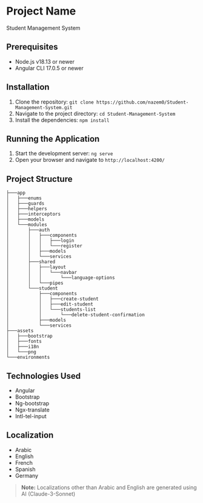 # Project Name

Student Management System

## Prerequisites

- Node.js v18.13 or newer
- Angular CLI 17.0.5 or newer

## Installation

1. Clone the repository: `git clone https://github.com/nazem0/Student-Management-System.git`
2. Navigate to the project directory: `cd Student-Management-System`
3. Install the dependencies: `npm install`

## Running the Application

1. Start the development server: `ng serve`
2. Open your browser and navigate to `http://localhost:4200/`

## Project Structure

```
├───app
│   ├───enums
│   ├───guards
│   ├───helpers
│   ├───interceptors
│   ├───models
│   └───modules
│       ├───auth
│       │   ├───components
│       │   │   ├───login
│       │   │   └───register
│       │   ├───models
│       │   └───services
│       ├───shared
│       │   ├───layout
│       │   │   └───navbar
│       │   │       └───language-options
│       │   └───pipes
│       └───student
│           ├───components
│           │   ├───create-student
│           │   ├───edit-student
│           │   └───students-list
│           │       └───delete-student-confirmation
│           ├───models
│           └───services
├───assets
│   ├───bootstrap
│   ├───fonts
│   ├───i18n
│   └───png
└───environments
```

## Technologies Used

- Angular
- Bootstrap
- Ng-bootstrap
- Ngx-translate
- Intl-tel-input

## Localization

- Arabic
- English
- French
- Spanish
- Germany

> **Note:** Localizations other than Arabic and English are generated using AI (Claude-3-Sonnet)

